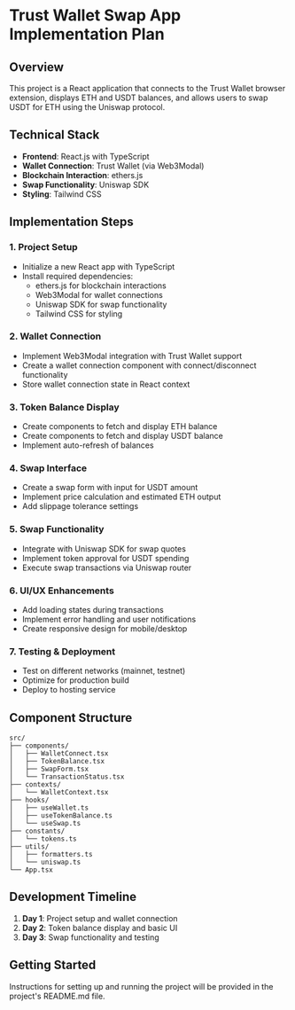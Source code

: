 # Trust Wallet Swap App Implementation Plan

## Overview
This project is a React application that connects to the Trust Wallet browser extension, displays ETH and USDT balances, and allows users to swap USDT for ETH using the Uniswap protocol.

## Technical Stack
- **Frontend**: React.js with TypeScript
- **Wallet Connection**: Trust Wallet (via Web3Modal)
- **Blockchain Interaction**: ethers.js
- **Swap Functionality**: Uniswap SDK
- **Styling**: Tailwind CSS

## Implementation Steps

### 1. Project Setup
- Initialize a new React app with TypeScript
- Install required dependencies:
  - ethers.js for blockchain interactions
  - Web3Modal for wallet connections
  - Uniswap SDK for swap functionality
  - Tailwind CSS for styling

### 2. Wallet Connection
- Implement Web3Modal integration with Trust Wallet support
- Create a wallet connection component with connect/disconnect functionality
- Store wallet connection state in React context

### 3. Token Balance Display
- Create components to fetch and display ETH balance
- Create components to fetch and display USDT balance
- Implement auto-refresh of balances

### 4. Swap Interface
- Create a swap form with input for USDT amount
- Implement price calculation and estimated ETH output
- Add slippage tolerance settings

### 5. Swap Functionality
- Integrate with Uniswap SDK for swap quotes
- Implement token approval for USDT spending
- Execute swap transactions via Uniswap router

### 6. UI/UX Enhancements
- Add loading states during transactions
- Implement error handling and user notifications
- Create responsive design for mobile/desktop

### 7. Testing & Deployment
- Test on different networks (mainnet, testnet)
- Optimize for production build
- Deploy to hosting service

## Component Structure
```
src/
├── components/
│   ├── WalletConnect.tsx
│   ├── TokenBalance.tsx
│   ├── SwapForm.tsx
│   └── TransactionStatus.tsx
├── contexts/
│   └── WalletContext.tsx
├── hooks/
│   ├── useWallet.ts
│   ├── useTokenBalance.ts
│   └── useSwap.ts
├── constants/
│   └── tokens.ts
├── utils/
│   ├── formatters.ts
│   └── uniswap.ts
└── App.tsx
```

## Development Timeline
1. **Day 1**: Project setup and wallet connection
2. **Day 2**: Token balance display and basic UI
3. **Day 3**: Swap functionality and testing

## Getting Started
Instructions for setting up and running the project will be provided in the project's README.md file.
